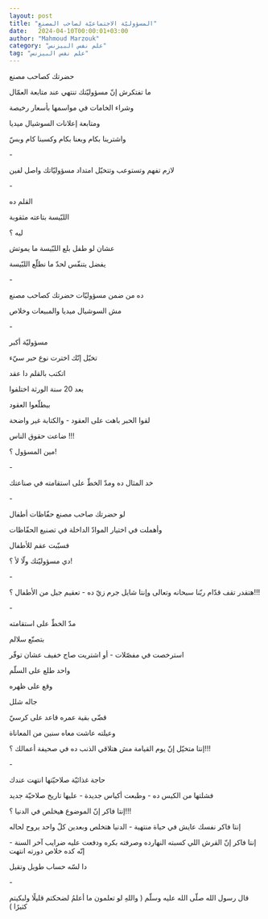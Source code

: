 ```yaml
---
layout: post
title: "المسؤوليّة الاجتماعيّة لصاحب المصنع"
date:   2024-04-10T00:00:01+03:00
author: "Mahmoud Marzouk"
category: "علم نفس البيزنس"
tag: "علم نفس البيزنس"
---
```



حضرتك كصاحب مصنع

ما تفتكرش إنّ مسؤوليّتك تنتهي عند متابعة العمّال

وشراء الخامات في مواسمها بأسعار رخيصة

ومتابعة إعلانات السوشيال ميديا

واشترينا بكام وبعنا بكام وكسبنا كام وبسّ

\-

لازم تفهم وتستوعب وتتخيّل امتداد مسؤوليّاتك واصل
لفين

\-

القلم ده

اللبّيسة بتاعته مثقوبة

ليه ؟

عشان لو طفل بلع اللبّيسة ما يموتش

يفضل يتنفّس لحدّ ما نطلّع اللبّيسة

\-

ده من ضمن مسؤوليّات حضرتك كصاحب مصنع

مش السوشيال ميديا والمبيعات وخلاص

\-

مسؤوليّة أكبر

تخيّل إنّك اخترت نوع حبر سيّء

اتكتب بالقلم دا عقد

بعد 20 سنة الورثة اختلفوا

بيطلّعوا العقود

لقوا الحبر باهت على العقود - والكتابة غير واضحة

ضاعت حقوق الناس !!!

مين المسؤول ؟!

\-

خد المثال ده ومدّ الخطّ على استقامته في صناعتك

\-

لو حضرتك صاحب مصنع حفّاظات أطفال

وأهملت في اختيار الموادّ الداخلة في تصنيع الحفّاظات

فسبّبت عقم للأطفال

دي مسؤوليّتك ولّا لأ ؟!

\-

هتقدر تقف قدّام ربّنا سبحانه وتعالى وإنتا شايل جرم زيّ ده -
تعقيم جيل من الأطفال ؟!!!

\-

مدّ الخطّ على استقامته

بتصنّع سلالم

استرخصت في مفصّلات - أو اشتريت صاج خفيف عشان توفّر

واحد طلع على السلّم

وقع على ظهره

جاله شلل

قضّى بقية عمره قاعد على كرسيّ

وعيلته عاشت معاه سنين من المعاناة

إنتا متخيّل إنّ يوم القيامة مش هتلاقي الذنب ده في صحيفة
أعمالك ؟!!!

\-

حاجة غذائيّة صلاحيّتها انتهت عندك

فشلتها من الكيس ده - وطبعت أكياس جديدة - عليها تاريخ
صلاحيّة جديد

إنتا فاكر إنّ الموضوع هيخلص في الدنيا ؟!!!

إنتا فاكر نفسك عايش في حياة منتهية - الدنيا هتخلص وبعدين
كلّ واحد يروح لحاله

إنتا فاكر إنّ القرش اللي كسبته النهارده وصرفته بكره ودفعت
عليه ضرايب آخر السنة - إنّه كده خلاص دورته انتهت

دا لسّه حساب طويل وتقيل

\-

قال رسول الله صلّى الله عليه وسلّم ( واللهِ لو تعلمون ما
أعلمُ لضحكتم قليلًا ولبكيتم كثيرًا )

